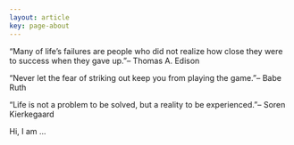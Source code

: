 ```yaml
---
layout: article
key: page-about
---
```


“Many of life’s failures are people who did not realize how close they were to success when they gave up.”– Thomas A. Edison

“Never let the fear of striking out keep you from playing the game.”– Babe Ruth

“Life is not a problem to be solved, but a reality to be experienced.”– Soren Kierkegaard

Hi, I am ...
